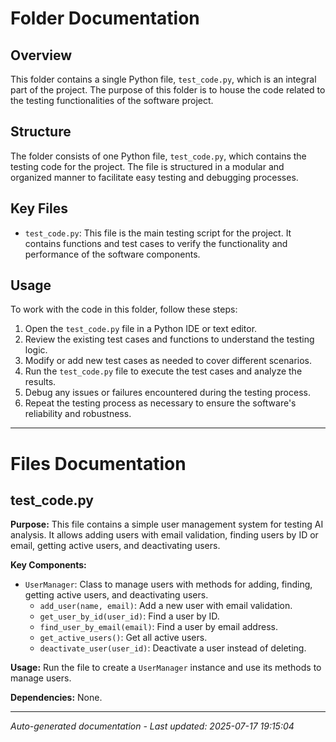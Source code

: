 # Folder Documentation

## Overview
This folder contains a single Python file, `test_code.py`, which is an integral part of the project. The purpose of this folder is to house the code related to the testing functionalities of the software project.

## Structure
The folder consists of one Python file, `test_code.py`, which contains the testing code for the project. The file is structured in a modular and organized manner to facilitate easy testing and debugging processes.

## Key Files
- `test_code.py`: This file is the main testing script for the project. It contains functions and test cases to verify the functionality and performance of the software components.

## Usage
To work with the code in this folder, follow these steps:
1. Open the `test_code.py` file in a Python IDE or text editor.
2. Review the existing test cases and functions to understand the testing logic.
3. Modify or add new test cases as needed to cover different scenarios.
4. Run the `test_code.py` file to execute the test cases and analyze the results.
5. Debug any issues or failures encountered during the testing process.
6. Repeat the testing process as necessary to ensure the software's reliability and robustness.

---

# Files Documentation

## test_code.py

**Purpose:** This file contains a simple user management system for testing AI analysis. It allows adding users with email validation, finding users by ID or email, getting active users, and deactivating users.

**Key Components:**
- `UserManager`: Class to manage users with methods for adding, finding, getting active users, and deactivating users.
  - `add_user(name, email)`: Add a new user with email validation.
  - `get_user_by_id(user_id)`: Find a user by ID.
  - `find_user_by_email(email)`: Find a user by email address.
  - `get_active_users()`: Get all active users.
  - `deactivate_user(user_id)`: Deactivate a user instead of deleting.

**Usage:** Run the file to create a `UserManager` instance and use its methods to manage users.

**Dependencies:** None.

---
*Auto-generated documentation - Last updated: 2025-07-17 19:15:04*
